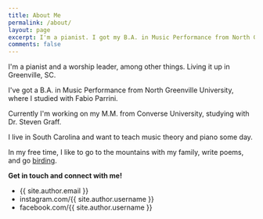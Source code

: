 ```yaml
---
title: About Me
permalink: /about/
layout: page
excerpt: I'm a pianist. I got my B.A. in Music Performance from North Greenville University, and I'm currently pursuing my M.M. in Performance at Converse University with Dr. Steven Graff.
comments: false
---
```


I'm a pianist and a worship leader, among other things. Living it up in Greenville, SC.

I've got a B.A. in Music Performance from North Greenville University, where I studied with Fabio Parrini.

Currently I'm working on my M.M. from Converse University, studying with Dr. Steven Graff. 

I live in South Carolina and want to teach music theory and piano some day.

In my free time, I like to go to the mountains with my family, write poems, and go [birding](https://www.newyorker.com/books/page-turner/the-difference-between-bird-watching-and-birding).

**Get in touch and connect with me!**

- {{ site.author.email }}
- instagram.com/{{ site.author.username }}
- facebook.com/{{ site.author.username }}
